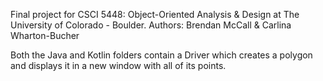 Final project for CSCI 5448: Object-Oriented Analysis & Design at The University of Colorado - Boulder.
Authors: Brendan McCall & Carlina Wharton-Bucher

Both the Java and Kotlin folders contain a Driver which creates a polygon and displays it in a new window with all of its points.
